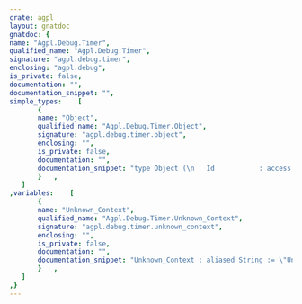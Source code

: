 ```yaml
---
crate: agpl
layout: gnatdoc
gnatdoc: {
name: "Agpl.Debug.Timer",
qualified_name: "Agpl.Debug.Timer",
signature: "agpl.debug.timer",
enclosing: "agpl.debug",
is_private: false,
documentation: "",
documentation_snippet: "",
simple_types:    [
       {
       name: "Object",
       qualified_name: "Agpl.Debug.Timer.Object",
       signature: "agpl.debug.timer.object",
       enclosing: "",
       is_private: false,
       documentation: "",
       documentation_snippet: "type Object (\n   Id           : access String            := Unknown_Context'Access;\n   Trace        : Agpl.Trace.Object_Access := Agpl.Trace.Null_Object;\n   Deadline     : Natural                  := 10_000;\n   Always_Raise : Boolean                  := False)\nis limited private;",
       }   ,
   ]
,variables:    [
       {
       name: "Unknown_Context",
       qualified_name: "Agpl.Debug.Timer.Unknown_Context",
       signature: "agpl.debug.timer.unknown_context",
       enclosing: "",
       is_private: false,
       documentation: "",
       documentation_snippet: "Unknown_Context : aliased String := \"Unknown context\";",
       }   ,
   ]
,}
---
```

